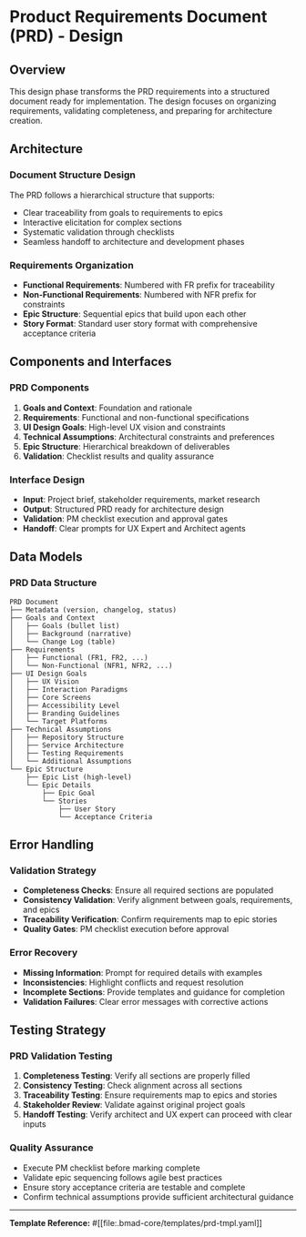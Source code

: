 # Product Requirements Document (PRD) - Design

## Overview

This design phase transforms the PRD requirements into a structured document ready for implementation. The design focuses on organizing requirements, validating completeness, and preparing for architecture creation.

## Architecture

### Document Structure Design
The PRD follows a hierarchical structure that supports:
- Clear traceability from goals to requirements to epics
- Interactive elicitation for complex sections
- Systematic validation through checklists
- Seamless handoff to architecture and development phases

### Requirements Organization
- **Functional Requirements**: Numbered with FR prefix for traceability
- **Non-Functional Requirements**: Numbered with NFR prefix for constraints
- **Epic Structure**: Sequential epics that build upon each other
- **Story Format**: Standard user story format with comprehensive acceptance criteria

## Components and Interfaces

### PRD Components
1. **Goals and Context**: Foundation and rationale
2. **Requirements**: Functional and non-functional specifications
3. **UI Design Goals**: High-level UX vision and constraints
4. **Technical Assumptions**: Architectural constraints and preferences
5. **Epic Structure**: Hierarchical breakdown of deliverables
6. **Validation**: Checklist results and quality assurance

### Interface Design
- **Input**: Project brief, stakeholder requirements, market research
- **Output**: Structured PRD ready for architecture design
- **Validation**: PM checklist execution and approval gates
- **Handoff**: Clear prompts for UX Expert and Architect agents

## Data Models

### PRD Data Structure
```
PRD Document
├── Metadata (version, changelog, status)
├── Goals and Context
│   ├── Goals (bullet list)
│   ├── Background (narrative)
│   └── Change Log (table)
├── Requirements
│   ├── Functional (FR1, FR2, ...)
│   └── Non-Functional (NFR1, NFR2, ...)
├── UI Design Goals
│   ├── UX Vision
│   ├── Interaction Paradigms
│   ├── Core Screens
│   ├── Accessibility Level
│   ├── Branding Guidelines
│   └── Target Platforms
├── Technical Assumptions
│   ├── Repository Structure
│   ├── Service Architecture
│   ├── Testing Requirements
│   └── Additional Assumptions
└── Epic Structure
    ├── Epic List (high-level)
    └── Epic Details
        ├── Epic Goal
        └── Stories
            ├── User Story
            └── Acceptance Criteria
```

## Error Handling

### Validation Strategy
- **Completeness Checks**: Ensure all required sections are populated
- **Consistency Validation**: Verify alignment between goals, requirements, and epics
- **Traceability Verification**: Confirm requirements map to epic stories
- **Quality Gates**: PM checklist execution before approval

### Error Recovery
- **Missing Information**: Prompt for required details with examples
- **Inconsistencies**: Highlight conflicts and request resolution
- **Incomplete Sections**: Provide templates and guidance for completion
- **Validation Failures**: Clear error messages with corrective actions

## Testing Strategy

### PRD Validation Testing
1. **Completeness Testing**: Verify all sections are properly filled
2. **Consistency Testing**: Check alignment across all sections
3. **Traceability Testing**: Ensure requirements map to epics and stories
4. **Stakeholder Review**: Validate against original project goals
5. **Handoff Testing**: Verify architect and UX expert can proceed with clear inputs

### Quality Assurance
- Execute PM checklist before marking complete
- Validate epic sequencing follows agile best practices
- Ensure story acceptance criteria are testable and complete
- Confirm technical assumptions provide sufficient architectural guidance

---

**Template Reference:**
#[[file:.bmad-core/templates/prd-tmpl.yaml]]